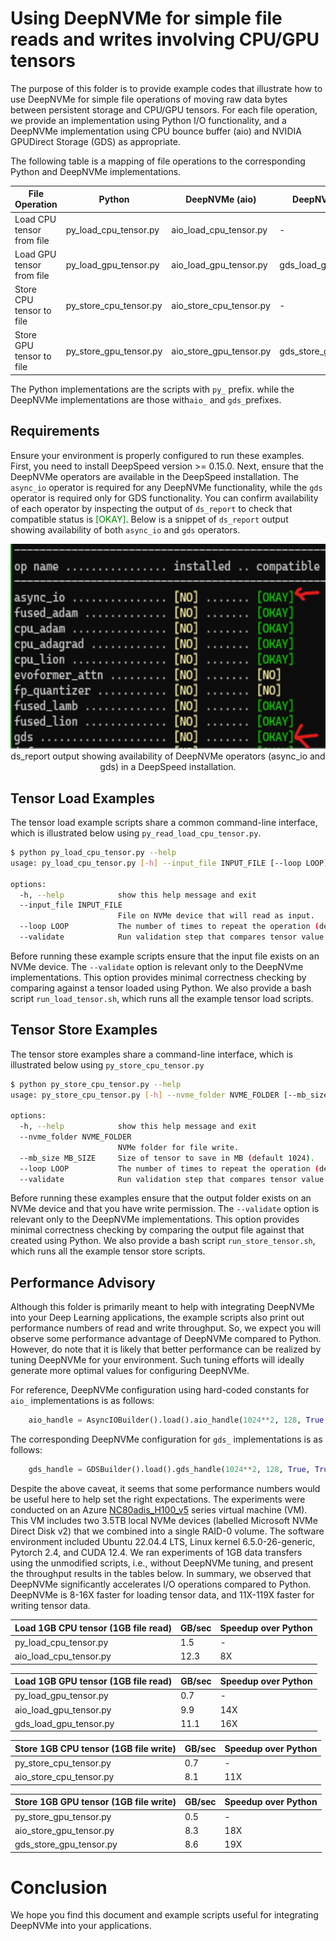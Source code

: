 # Using DeepNVMe for simple file reads and writes involving CPU/GPU tensors

The purpose of this folder is to provide example codes that illustrate how to use DeepNVMe for simple file operations of moving raw data bytes between persistent storage and CPU/GPU tensors. For each file operation, we provide an implementation using Python I/O functionality, and a DeepNVMe implementation using CPU bounce buffer (aio) and NVIDIA GPUDirect Storage (GDS) as appropriate. 

The following table is a mapping of file operations to the corresponding Python and DeepNVMe implementations. 


File Operation | Python | DeepNVMe (aio) | DeepNVMe (GDS)
|---|---|---|---|
Load CPU tensor from file | py_load_cpu_tensor.py | aio_load_cpu_tensor.py | - |
Load GPU tensor from file | py_load_gpu_tensor.py | aio_load_gpu_tensor.py | gds_load_gpu_tensor.py |
Store CPU tensor to file | py_store_cpu_tensor.py | aio_store_cpu_tensor.py | - |
Store GPU tensor to file | py_store_gpu_tensor.py | aio_store_gpu_tensor.py | gds_store_gpu_tensor.py |  

The Python implementations are the scripts with `py_` prefix. while the DeepNVMe implementations are those with`aio_` and `gds_`prefixes. 

## Requirements 
Ensure your environment is properly configured to run these examples. First, you need to install DeepSpeed version >= 0.15.0. Next, ensure that the DeepNVMe operators are available in the DeepSpeed installation. The `async_io` operator is required for any DeepNVMe functionality, while the `gds` operator is required only for GDS functionality. You can confirm availability of each operator by inspecting the output of `ds_report` to check that compatible status is <span style="color:green">[OKAY]</span>. Below is a snippet of `ds_report` output showing availability of both `async_io` and `gds` operators. 

<div align="center">
    <img src="./media/deepnvme_ops_report.png" style="width:6.5in;height:3.42153in" />
</div> 

<div align="center">
    ds_report output showing availability of DeepNVMe operators (async_io and gds) in a DeepSpeed installation. 
</div> 



## Tensor Load Examples
The tensor load example scripts share a common command-line interface, which is illustrated below using `py_read_load_cpu_tensor.py`.
```bash
$ python py_load_cpu_tensor.py --help
usage: py_load_cpu_tensor.py [-h] --input_file INPUT_FILE [--loop LOOP] [--validate]

options:
  -h, --help            show this help message and exit
  --input_file INPUT_FILE
                        File on NVMe device that will read as input.
  --loop LOOP           The number of times to repeat the operation (default 3).
  --validate            Run validation step that compares tensor value against Python file read
```
Before running these example scripts ensure that the input file exists on an NVMe device. The `--validate` option is relevant only to the DeepNVme implementations. This option provides minimal correctness checking by comparing against a tensor loaded using Python. We also provide a bash script `run_load_tensor.sh`, which runs all the example tensor load scripts.


## Tensor Store Examples
The tensor store examples share a command-line interface, which is illustrated below using `py_store_cpu_tensor.py`
```bash
$ python py_store_cpu_tensor.py --help
usage: py_store_cpu_tensor.py [-h] --nvme_folder NVME_FOLDER [--mb_size MB_SIZE] [--loop LOOP] [--validate]

options:
  -h, --help            show this help message and exit
  --nvme_folder NVME_FOLDER
                        NVMe folder for file write.
  --mb_size MB_SIZE     Size of tensor to save in MB (default 1024).
  --loop LOOP           The number of times to repeat the operation (default 3).
  --validate            Run validation step that compares tensor value against Python file read

```
Before running these examples ensure that the output folder exists on an NVMe device and that you have write permission. The `--validate` option is relevant only to the DeepNVMe implementations. This option provides minimal correctness checking by comparing the output file against that created using Python. We also provide a bash script `run_store_tensor.sh`, which runs all the example tensor store scripts.  


## Performance Advisory
Although this folder is primarily meant to help with integrating DeepNVMe into your Deep Learning applications, the example scripts also print out performance numbers of read and write throughput. So, we expect you will observe some performance advantage of DeepNVMe compared to Python. However, do note that it is likely that better performance can be realized by tuning DeepNVMe for your environment. Such tuning efforts will ideally generate more optimal values for configuring DeepNVMe. 

For reference, DeepNVMe configuration using hard-coded constants for `aio_` implementations is as follows:

```python
    aio_handle = AsyncIOBuilder().load().aio_handle(1024**2, 128, True, True, 1)
```

The corresponding DeepNVMe configuration for `gds_` implementations is as follows:

```python
    gds_handle = GDSBuilder().load().gds_handle(1024**2, 128, True, True, 1)
```

Despite the above caveat, it seems that some performance numbers would be useful here to help set the right expectations. The experiments were conducted on an Azure [NC80adis_H100_v5](https://learn.microsoft.com/en-us/azure/virtual-machines/ncads-h100-v5) series virtual machine (VM). This VM includes two 3.5TB local NVMe devices (labelled Microsoft NVMe Direct Disk v2) that we combined into a single RAID-0 volume. The software environment included Ubuntu 22.04.4 LTS, Linux kernel 6.5.0-26-generic, Pytorch 2.4, and CUDA 12.4. We ran experiments of 1GB data transfers using the unmodified scripts, i.e., without DeepNVMe tuning, and present the throughput results in the tables below. In summary, we observed that DeepNVMe significantly accelerates I/O operations compared to Python. DeepNVMe is 8-16X faster for loading tensor data, and 11X-119X faster for writing tensor data. 

Load 1GB CPU tensor (1GB file read) | GB/sec | Speedup over Python | 
|---|---|---|
py_load_cpu_tensor.py  | 1.5 | - | 
aio_load_cpu_tensor.py | 12.3 | 8X | 

Load 1GB GPU tensor (1GB file read) | GB/sec | Speedup over Python | 
|---|---|---|
py_load_gpu_tensor.py | 0.7| - | 
aio_load_gpu_tensor.py | 9.9 | 14X | 
gds_load_gpu_tensor.py | 11.1 | 16X | 


Store 1GB CPU tensor (1GB file write) | GB/sec | Speedup over Python | 
|---|---|---|
py_store_cpu_tensor.py  | 0.7 | - | 
aio_store_cpu_tensor.py | 8.1 | 11X | 


Store 1GB GPU tensor (1GB file write) | GB/sec | Speedup over Python | 
|---|---|---|
py_store_gpu_tensor.py | 0.5 | - | 
aio_store_gpu_tensor.py | 8.3 | 18X | 
gds_store_gpu_tensor.py | 8.6 | 19X | 



# Conclusion
We hope you find this document and example scripts useful for integrating DeepNVMe into your applications. 
